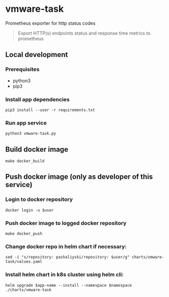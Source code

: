 # vmware-task
Prometheus exporter for http status codes

> Export HTTP(s) endpoints status and response time metrics to prometheus

## Local development
### Prerequisites
- python3
- pip3

### Install app dependencies
```
pip3 install --user -r requirements.txt
```

### Run app service
```
python3 vmware-task.py
```

## Build docker image
```
make docker_build
```

## Push docker image (only as developer of this service)
### Login to docker repository
```
docker login -u $user
```

### Push docker image to logged docker repository
```
make docker_push
```

### Change docker repo in helm chart if necessary:
```
sed -i "s/repository: pashaliyski/repository: $user/g" charts/vmware-task/values.yaml
```

### Install helm chart in k8s cluster using helm cli:
```
helm upgrade $app-name --install --namespace $namespace ./charts/vmware-task
```
